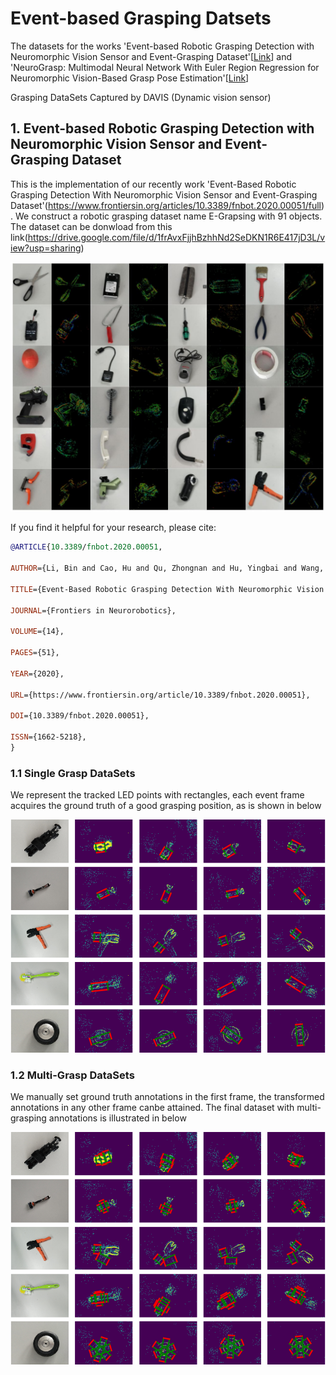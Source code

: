 # Event-based Grasping Datsets
The datasets for the works 'Event-based Robotic Grasping Detection with Neuromorphic Vision Sensor and Event-Grasping Dataset'[[Link](https://www.frontiersin.org/articles/10.3389/fnbot.2020.00051/full)] and 'NeuroGrasp: Multimodal Neural Network With Euler Region Regression for Neuromorphic
Vision-Based Grasp Pose Estimation'[[Link](https://ieeexplore.ieee.org/document/9787342)]

Grasping DataSets Captured by DAVIS (Dynamic vision sensor)

## 1. Event-based Robotic Grasping Detection with Neuromorphic Vision Sensor and Event-Grasping Dataset
This is the implementation of our recently work 'Event-Based Robotic Grasping Detection With Neuromorphic Vision Sensor and Event-Grasping Dataset'(https://www.frontiersin.org/articles/10.3389/fnbot.2020.00051/full). 
We construct a robotic grasping dataset name E-Grapsing with 91 objects. The dataset can be donwload from this link(https://drive.google.com/file/d/1frAvxFjjhBzhhNd2SeDKN1R6E417jD3L/view?usp=sharing)

![image](https://github.com/HuCaoFighting/DVS-GraspingDataSet/blob/master/images/sampleeventrgb.jpg)

If you find it helpful for your research, please cite:

```bibtex
@ARTICLE{10.3389/fnbot.2020.00051,
  
AUTHOR={Li, Bin and Cao, Hu and Qu, Zhongnan and Hu, Yingbai and Wang, Zhenke and Liang, Zichen},   
	 
TITLE={Event-Based Robotic Grasping Detection With Neuromorphic Vision Sensor and Event-Grasping Dataset},      
	
JOURNAL={Frontiers in Neurorobotics},      
	
VOLUME={14},      

PAGES={51},     
	
YEAR={2020},      
	  
URL={https://www.frontiersin.org/article/10.3389/fnbot.2020.00051},       
	
DOI={10.3389/fnbot.2020.00051},      
	
ISSN={1662-5218},   
}
```

### 1.1 Single Grasp DataSets
We represent the tracked LED points with rectangles, each event frame acquires the ground truth of a good grasping position, as is shown in below


![image](https://github.com/HuCaoFighting/DVS-GraspingDataSet/blob/master/images/single_posi.png)

### 1.2 Multi-Grasp DataSets
We manually set ground truth annotations in the first frame, the transformed annotations in any other frame canbe attained. The final dataset with multi-grasping annotations is illustrated in below
  
  
 ![image](https://github.com/HuCaoFighting/DVS-GraspingDataSet/blob/master/images/multi_posi.png)
